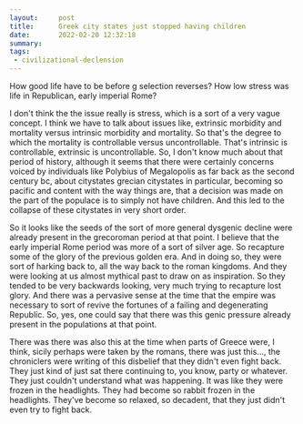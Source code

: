 ```yaml
---
layout:     post
title:      Greek city states just stopped having children
date:       2022-02-20 12:32:18
summary:    
tags:
 - civilizational-declension
---
```


How good life have to be before g selection reverses? How low stress was life in Republican, early imperial Rome?

I don't think the the issue really is stress, which is a sort of a very vague concept. I think we have to talk about issues like, extrinsic morbidity and mortality versus intrinsic morbidity and mortality. So that's the degree to which the mortality is controllable versus uncontrollable. That's intrinsic is controllable, extrinsic is uncontrollable. So, I don't know much about that period of history, although it seems that there were certainly concerns voiced by individuals like Polybius of Megalopolis as far back as the second century bc, about citystates grecian citystates in particular, becoming so pacific and content with the way things are, that a decision was made on the part of the populace is to simply not have children. And this led to the collapse of these citystates in very short order.

So it looks like the seeds of the sort of more general dysgenic decline were already present in the grecoroman period at that point. I believe that the early imperial Rome period was more of a sort of silver age. So recapture some of the glory of the previous golden era. And in doing so, they were sort of harking back to, all the way back to the roman kingdoms. And they were looking at us almost mythical past to draw on as inspiration. So they tended to be very backwards looking, very much trying to recapture lost glory. And there was a pervasive sense at the time that the empire was necessary to sort of revive the fortunes of a failing and degenerating Republic. So, yes, one could say that there was this genic pressure already present in the populations at that point.

There was there was also this at the time when parts of Greece were, I think, sicily perhaps were taken by the romans, there was just this..., the chroniclers were writing of this disbelief that they didn't even fight back. They just kind of just sat there continuing to, you know, party or whatever. They just couldn't understand what was happening. It was like they were frozen in the headlights. They had become so rabbit frozen in the headlights. They've become so relaxed, so decadent, that they just didn't even try to fight back.